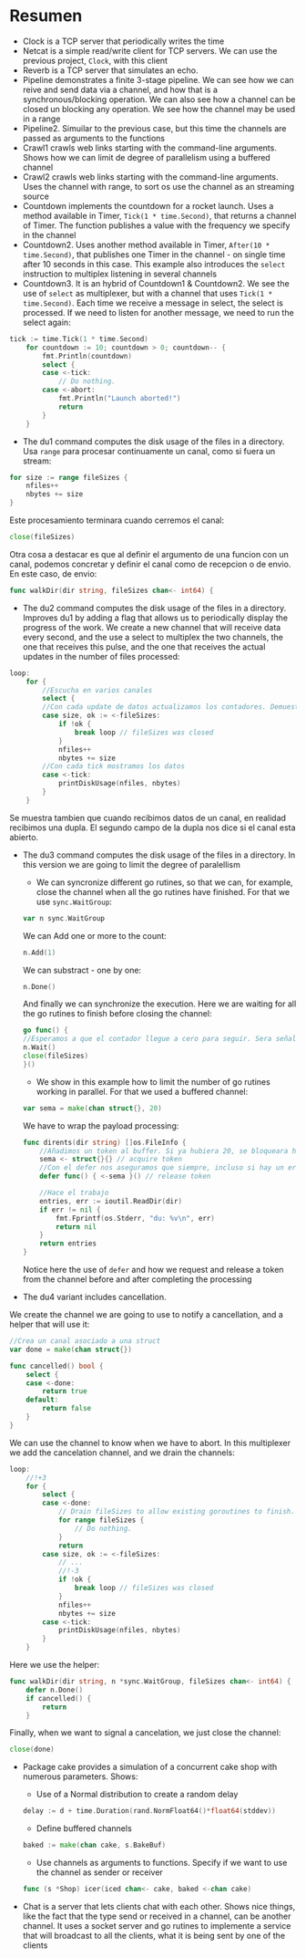 # Resumen

- Clock is a TCP server that periodically writes the time
- Netcat is a simple read/write client for TCP servers. We can use the previous project, `Clock`, with this client
- Reverb is a TCP server that simulates an echo.
- Pipeline demonstrates a finite 3-stage pipeline. We can see how we can reive and send data via a channel, and how that is a synchronous/blocking operation. We can also see how a channel can be closed un blocking any operation. We see how the channel may be used in a range
- Pipeline2. Simuilar to the previous case, but this time the channels are passed as arguments to the functions
- Crawl1 crawls web links starting with the command-line arguments. Shows how we can limit de degree of parallelism using a buffered channel
- Crawl2 crawls web links starting with the command-line arguments. Uses the channel with range, to sort os use the channel as an streaming source
- Countdown implements the countdown for a rocket launch. Uses a method available in Timer, `Tick(1 * time.Second)`, that returns a channel of Timer. The function publishes a value with the frequency we specify in the channel
- Countdown2. Uses another method available in Timer, `After(10 * time.Second)`, that publishes one Timer in the channel - on single time after 10 seconds in this case. This example also introduces the `select` instruction to multiplex listening in several channels
- Countdown3. It is an hybrid of Countdown1 & Countdown2. We see the use of `select` as multiplexer, but with a channel that uses `Tick(1 * time.Second)`. Each time we receive a message in select, the select is processed. If we need to listen for another message, we need to run the select again:

```go
tick := time.Tick(1 * time.Second)
	for countdown := 10; countdown > 0; countdown-- {
		fmt.Println(countdown)
		select {
		case <-tick:
			// Do nothing.
		case <-abort:
			fmt.Println("Launch aborted!")
			return
		}
    }
```

- The du1 command computes the disk usage of the files in a directory. Usa `range` para procesar continuamente un canal, como si fuera un stream:

```go
for size := range fileSizes {
    nfiles++
    nbytes += size
}
```

Este procesamiento terminara cuando cerremos el canal:

```go
close(fileSizes)
```

Otra cosa a destacar es que al definir el argumento de una funcion con un canal, podemos concretar y definir el canal como de recepcion o de envio. En este caso, de envio:

```go
func walkDir(dir string, fileSizes chan<- int64) {
```

- The du2 command computes the disk usage of the files in a directory. Improves du1 by adding a flag that allows us to periodically display the progress of the work. We create a new channel that will receive data every second, and the use a select to multiplex the two channels, the one that receives this pulse, and the one that receives the actual updates in the number of files processed:

```go
loop:
	for {
		//Escucha en varios canales
		select {
		//Con cada update de datos actualizamos los contadores. Demuestra aqui como al escuchar de un canal lo que recibimos en realidad es una dupla. El segundo campo de la dupla nos dice si el canal esta abierto
		case size, ok := <-fileSizes:
			if !ok {
				break loop // fileSizes was closed
			}
			nfiles++
			nbytes += size
		//Con cada tick mostramos los datos
		case <-tick:
			printDiskUsage(nfiles, nbytes)
		}
    }
```

Se muestra tambien que cuando recibimos datos de un canal, en realidad recibimos una dupla. El segundo campo de la dupla nos dice si el canal esta abierto.

- The du3 command computes the disk usage of the files in a directory. In this version we are going to limit the degree of paralellism
    - We can syncronize different go rutines, so that we can, for example, close the channel when all the go rutines have finished. For that we use `sync.WaitGroup`:

    ```go
    var n sync.WaitGroup
    ```

    We can Add one or more to the count:

    ```go
    n.Add(1)
    ```

    We can substract - one by one:

    ```go
    n.Done()
    ```

    And finally we can synchronize the execution. Here we are waiting for all the go rutines to finish before closing the channel:

    ```go
    go func() {
    //Esperamos a que el contador llegue a cero para seguir. Sera señal de que no haya más go rutinas ejecutandose, y que podemos cerrar el canal
    n.Wait()
    close(fileSizes)
    }()
    ```

    - We show in this example how to limit the number of go rutines working in parallel. For that we used a buffered channel:

    ```go
    var sema = make(chan struct{}, 20)
    ```

    We have to wrap the payload processing:

    ```go
    func dirents(dir string) []os.FileInfo {
        //Añadimos un token al buffer. Si ya hubiera 20, se bloqueara hasta que se libere un slot
        sema <- struct{}{} // acquire token
        //Con el defer nos aseguramos que siempre, incluso si hay un error, se saque un token del buffer, liberando así un slot
        defer func() { <-sema }() // release token

        //Hace el trabajo
        entries, err := ioutil.ReadDir(dir)
        if err != nil {
            fmt.Fprintf(os.Stderr, "du: %v\n", err)
            return nil
        }
        return entries
    }
    ```

    Notice here the use of `defer` and how we request and release a token from the channel before and after completing the processing

- The du4 variant includes cancellation. 

We create the channel we are going to use to notify a cancellation, and a helper that will use it:

```go
//Crea un canal asociado a una struct
var done = make(chan struct{})

func cancelled() bool {
	select {
	case <-done:
		return true
	default:
		return false
	}
}
```

We can use the channel to know when we have to abort. In this multiplexer we add the cancelation channel, and we drain the channels:

```go
loop:
	//!+3
	for {
		select {
		case <-done:
			// Drain fileSizes to allow existing goroutines to finish.
			for range fileSizes {
				// Do nothing.
			}
			return
		case size, ok := <-fileSizes:
			// ...
			//!-3
			if !ok {
				break loop // fileSizes was closed
			}
			nfiles++
			nbytes += size
		case <-tick:
			printDiskUsage(nfiles, nbytes)
		}
    }
```

Here we use the helper:

```go
func walkDir(dir string, n *sync.WaitGroup, fileSizes chan<- int64) {
	defer n.Done()
	if cancelled() {
		return
    }
```

Finally, when we want to signal a cancelation, we just close the channel:

```go
close(done)
```

- Package cake provides a simulation of a concurrent cake shop with numerous parameters. Shows:

	- Use of a Normal distribution to create a random delay

	```go
	delay := d + time.Duration(rand.NormFloat64()*float64(stddev))
	```

	- Define buffered channels

	```go
	baked := make(chan cake, s.BakeBuf)
	```

	- Use channels as arguments to functions. Specify if we want to use the channel as sender or receiver 

	```go
	func (s *Shop) icer(iced chan<- cake, baked <-chan cake)
	```

- Chat is a server that lets clients chat with each other. Shows nice things, like the fact that the type send or received in a channel, can be another channel. It uses a socket server and go rutines to implemente a service that will broadcast to all the clients, what it is being sent by one of the clients